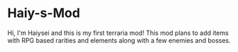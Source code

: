 # Haiy-s-Mod
Hi, I'm Haiysei and this is my first terraria mod! This mod plans to add items with RPG based rarities and elements along with a few enemies and bosses.
